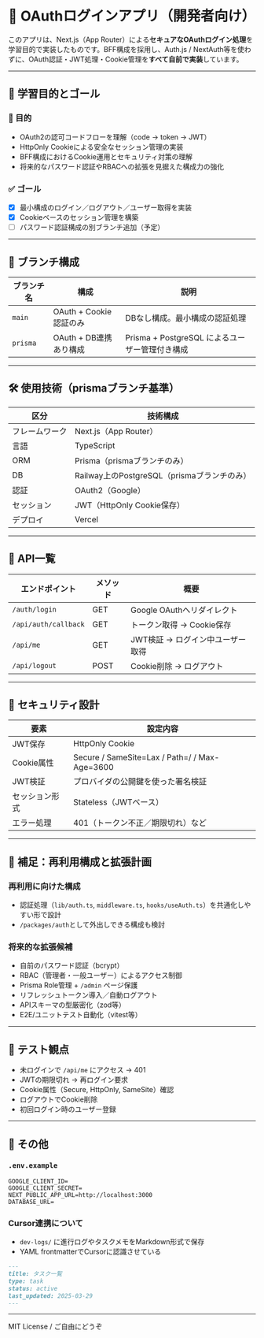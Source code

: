 # 🔐 OAuthログインアプリ（開発者向け）

このアプリは、Next.js（App Router）による**セキュアなOAuthログイン処理**を学習目的で実装したものです。BFF構成を採用し、Auth.js / NextAuth等を使わずに、OAuth認証・JWT処理・Cookie管理を**すべて自前で実装**しています。

---

## 🎯 学習目的とゴール

### 📌 目的

- OAuth2の認可コードフローを理解（code → token → JWT）
- HttpOnly Cookieによる安全なセッション管理の実装
- BFF構成におけるCookie運用とセキュリティ対策の理解
- 将来的なパスワード認証やRBACへの拡張を見据えた構成力の強化

### ✅ ゴール

- [x] 最小構成のログイン／ログアウト／ユーザー取得を実装
- [x] Cookieベースのセッション管理を構築
- [ ] パスワード認証構成の別ブランチ追加（予定）

---

## 🧭 ブランチ構成

| ブランチ名 | 構成                   | 説明                                           |
| ---------- | ---------------------- | ---------------------------------------------- |
| `main`     | OAuth + Cookie認証のみ | DBなし構成。最小構成の認証処理                 |
| `prisma`   | OAuth + DB連携あり構成 | Prisma + PostgreSQL によるユーザー管理付き構成 |

---

## 🛠 使用技術（prismaブランチ基準）

| 区分           | 技術構成                                    |
| -------------- | ------------------------------------------- |
| フレームワーク | Next.js（App Router）                       |
| 言語           | TypeScript                                  |
| ORM            | Prisma（prismaブランチのみ）                |
| DB             | Railway上のPostgreSQL（prismaブランチのみ） |
| 認証           | OAuth2（Google）                            |
| セッション     | JWT（HttpOnly Cookie保存）                  |
| デプロイ       | Vercel                                      |

---

## 📑 API一覧

| エンドポイント       | メソッド | 概要                             |
| -------------------- | -------- | -------------------------------- |
| `/auth/login`        | GET      | Google OAuthへリダイレクト       |
| `/api/auth/callback` | GET      | トークン取得 → Cookie保存        |
| `/api/me`            | GET      | JWT検証 → ログイン中ユーザー取得 |
| `/api/logout`        | POST     | Cookie削除 → ログアウト          |

---

## 🔐 セキュリティ設計

| 要素           | 設定内容                                      |
| -------------- | --------------------------------------------- |
| JWT保存        | HttpOnly Cookie                               |
| Cookie属性     | Secure / SameSite=Lax / Path=/ / Max-Age=3600 |
| JWT検証        | プロバイダの公開鍵を使った署名検証            |
| セッション形式 | Stateless（JWTベース）                        |
| エラー処理     | 401（トークン不正／期限切れ）など             |

---

## 🧠 補足：再利用構成と拡張計画

### 再利用に向けた構成

- 認証処理（`lib/auth.ts`, `middleware.ts`, `hooks/useAuth.ts`）を共通化しやすい形で設計
- `/packages/auth`として外出しできる構成も検討

### 将来的な拡張候補

- 自前のパスワード認証（bcrypt）
- RBAC（管理者・一般ユーザー）によるアクセス制御
- Prisma Role管理 + `/admin` ページ保護
- リフレッシュトークン導入／自動ログアウト
- APIスキーマの型厳密化（zod等）
- E2E/ユニットテスト自動化（vitest等）

---

## 🧪 テスト観点

- 未ログインで `/api/me` にアクセス → 401
- JWTの期限切れ → 再ログイン要求
- Cookie属性（Secure, HttpOnly, SameSite）確認
- ログアウトでCookie削除
- 初回ログイン時のユーザー登録

---

## 📝 その他

### `.env.example`

```env
GOOGLE_CLIENT_ID=
GOOGLE_CLIENT_SECRET=
NEXT_PUBLIC_APP_URL=http://localhost:3000
DATABASE_URL=
```

### Cursor連携について

- `dev-logs/` に進行ログやタスクメモをMarkdown形式で保存
- YAML frontmatterでCursorに認識させている

```md
---
title: タスク一覧
type: task
status: active
last_updated: 2025-03-29
---
```

---

MIT License / ご自由にどうぞ
